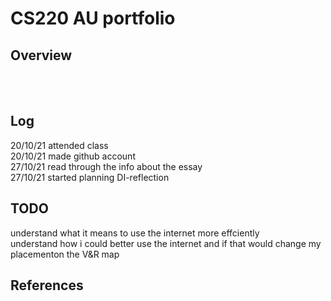 # CS220 AU portfolio
## Overview



<br> 


<br>

## Log
20/10/21 attended class <br>
20/10/21 made github account <br>
27/10/21 read through the info about the essay <br>
27/10/21 started planning DI-reflection
<br>

## TODO
understand what it means to use the internet more effciently <br>
understand how i could better use the internet and if that would change my placementon the V&R map
<br>


## References

